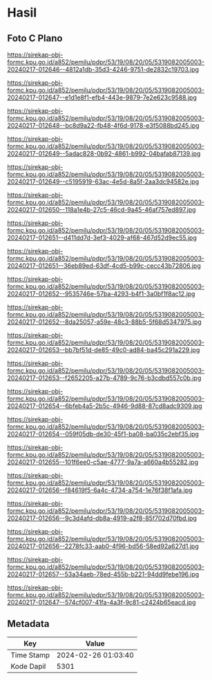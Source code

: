 # Hasil

## Foto C Plano

https://sirekap-obj-formc.kpu.go.id/a852/pemilu/pdpr/53/19/08/20/05/5319082005003-20240217-012646--4812a1db-35d3-4246-9751-de2832c19703.jpg

https://sirekap-obj-formc.kpu.go.id/a852/pemilu/pdpr/53/19/08/20/05/5319082005003-20240217-012647--e1d1e8f1-efb4-443e-9879-7e2e623c9588.jpg

https://sirekap-obj-formc.kpu.go.id/a852/pemilu/pdpr/53/19/08/20/05/5319082005003-20240217-012648--bc8d9a22-fb48-4f6d-9178-e3f5088bd245.jpg

https://sirekap-obj-formc.kpu.go.id/a852/pemilu/pdpr/53/19/08/20/05/5319082005003-20240217-012649--5adac828-0b92-4861-b992-04bafab87139.jpg

https://sirekap-obj-formc.kpu.go.id/a852/pemilu/pdpr/53/19/08/20/05/5319082005003-20240217-012649--c5195919-63ac-4e5d-8a5f-2aa3dc94582e.jpg

https://sirekap-obj-formc.kpu.go.id/a852/pemilu/pdpr/53/19/08/20/05/5319082005003-20240217-012650--118a1e4b-27c5-46cd-9a45-46af757ed897.jpg

https://sirekap-obj-formc.kpu.go.id/a852/pemilu/pdpr/53/19/08/20/05/5319082005003-20240217-012651--d411dd7d-3ef3-4029-af68-467d52d9ec55.jpg

https://sirekap-obj-formc.kpu.go.id/a852/pemilu/pdpr/53/19/08/20/05/5319082005003-20240217-012651--36eb89ed-63df-4cd5-b99c-cecc43b72806.jpg

https://sirekap-obj-formc.kpu.go.id/a852/pemilu/pdpr/53/19/08/20/05/5319082005003-20240217-012652--9535746e-57ba-4293-b4f1-3a0bf1f8ac12.jpg

https://sirekap-obj-formc.kpu.go.id/a852/pemilu/pdpr/53/19/08/20/05/5319082005003-20240217-012652--8da25057-a59e-48c3-88b5-5f68d5347975.jpg

https://sirekap-obj-formc.kpu.go.id/a852/pemilu/pdpr/53/19/08/20/05/5319082005003-20240217-012653--bb7bf51d-de85-49c0-ad84-ba45c291a229.jpg

https://sirekap-obj-formc.kpu.go.id/a852/pemilu/pdpr/53/19/08/20/05/5319082005003-20240217-012653--f2652205-a27b-4789-9c76-b3cdbd557c0b.jpg

https://sirekap-obj-formc.kpu.go.id/a852/pemilu/pdpr/53/19/08/20/05/5319082005003-20240217-012654--6bfeb4a5-2b5c-4946-9d88-87cd8adc9309.jpg

https://sirekap-obj-formc.kpu.go.id/a852/pemilu/pdpr/53/19/08/20/05/5319082005003-20240217-012654--059f05db-de30-45f1-ba08-ba035c2ebf35.jpg

https://sirekap-obj-formc.kpu.go.id/a852/pemilu/pdpr/53/19/08/20/05/5319082005003-20240217-012655--101f6ee0-c5ae-4777-9a7a-a660a4b55282.jpg

https://sirekap-obj-formc.kpu.go.id/a852/pemilu/pdpr/53/19/08/20/05/5319082005003-20240217-012656--f84619f5-6a4c-4734-a754-1e76f38f1afa.jpg

https://sirekap-obj-formc.kpu.go.id/a852/pemilu/pdpr/53/19/08/20/05/5319082005003-20240217-012656--9c3d4afd-db8a-4919-a2f8-85f702d70fbd.jpg

https://sirekap-obj-formc.kpu.go.id/a852/pemilu/pdpr/53/19/08/20/05/5319082005003-20240217-012656--2278fc33-aab0-4f96-bd56-58ed92a627d1.jpg

https://sirekap-obj-formc.kpu.go.id/a852/pemilu/pdpr/53/19/08/20/05/5319082005003-20240217-012657--53a34aeb-78ed-455b-b221-94dd9febe196.jpg

https://sirekap-obj-formc.kpu.go.id/a852/pemilu/pdpr/53/19/08/20/05/5319082005003-20240217-012647--574cf007-41fa-4a3f-9c81-c2424b65eacd.jpg


## Metadata

| Key        | Value               |
| ---------- | ------------------- |
| Time Stamp | 2024-02-26 01:03:40 |
| Kode Dapil | 5301                |



